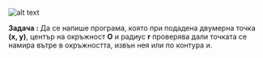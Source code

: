 ![alt text](https://ibb.co/PjM7D69)  


**Задача :** Да се напише програма, която при подадена двумерна точка **(х, у)**, център на окръжност **O** и радиус **r** проверява дали точката се намира вътре в окръжността, извън нея или по контура и.  
